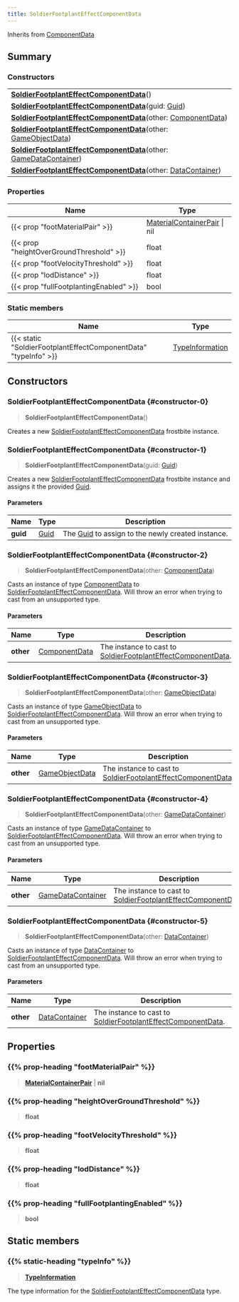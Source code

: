 ```yaml
---
title: SoldierFootplantEffectComponentData
---
```


Inherits from [ComponentData](/vext/ref/fb/componentdata)

## Summary

### Constructors

|  |
| --- |
| **[SoldierFootplantEffectComponentData](#constructor-0)**() |
| **[SoldierFootplantEffectComponentData](#constructor-1)**(guid: [Guid](/vext/ref/shared/type/guid)) |
| **[SoldierFootplantEffectComponentData](#constructor-2)**(other: [ComponentData](/vext/ref/fb/componentdata)) |
| **[SoldierFootplantEffectComponentData](#constructor-3)**(other: [GameObjectData](/vext/ref/fb/gameobjectdata)) |
| **[SoldierFootplantEffectComponentData](#constructor-4)**(other: [GameDataContainer](/vext/ref/fb/gamedatacontainer)) |
| **[SoldierFootplantEffectComponentData](#constructor-5)**(other: [DataContainer](/vext/ref/shared/type/datacontainer)) |

### Properties

| Name | Type |
| ---- | ---- |
| {{< prop "footMaterialPair" >}} | [MaterialContainerPair](/vext/ref/fb/materialcontainerpair) \| nil |
| {{< prop "heightOverGroundThreshold" >}} | float |
| {{< prop "footVelocityThreshold" >}} | float |
| {{< prop "lodDistance" >}} | float |
| {{< prop "fullFootplantingEnabled" >}} | bool |

### Static members

| Name | Type |
| ---- | ---- |
| {{< static "SoldierFootplantEffectComponentData" "typeInfo" >}} | [TypeInformation](/vext/ref/shared/type/typeinformation) |

## Constructors

### SoldierFootplantEffectComponentData {#constructor-0}

> **SoldierFootplantEffectComponentData**()

Creates a new [SoldierFootplantEffectComponentData](/vext/ref/fb/soldierfootplanteffectcomponentdata) frostbite instance.

### SoldierFootplantEffectComponentData {#constructor-1}

> **SoldierFootplantEffectComponentData**(guid: [Guid](/vext/ref/shared/type/guid))

Creates a new [SoldierFootplantEffectComponentData](/vext/ref/fb/soldierfootplanteffectcomponentdata) frostbite instance and assigns it the provided [Guid](/vext/ref/shared/type/guid).

#### Parameters

| Name | Type | Description |
| ---- | ---- | ----------- |
| **guid** | [Guid](/vext/ref/shared/type/guid) | The [Guid](/vext/ref/shared/type/guid) to assign to the newly created instance. |

### SoldierFootplantEffectComponentData {#constructor-2}

> **SoldierFootplantEffectComponentData**(other: [ComponentData](/vext/ref/fb/componentdata))

Casts an instance of type [ComponentData](/vext/ref/fb/componentdata) to [SoldierFootplantEffectComponentData](/vext/ref/fb/soldierfootplanteffectcomponentdata). Will throw an error when trying to cast from an unsupported type.

#### Parameters

| Name | Type | Description |
| ---- | ---- | ----------- |
| **other** | [ComponentData](/vext/ref/fb/componentdata) | The instance to cast to [SoldierFootplantEffectComponentData](/vext/ref/fb/soldierfootplanteffectcomponentdata). |

### SoldierFootplantEffectComponentData {#constructor-3}

> **SoldierFootplantEffectComponentData**(other: [GameObjectData](/vext/ref/fb/gameobjectdata))

Casts an instance of type [GameObjectData](/vext/ref/fb/gameobjectdata) to [SoldierFootplantEffectComponentData](/vext/ref/fb/soldierfootplanteffectcomponentdata). Will throw an error when trying to cast from an unsupported type.

#### Parameters

| Name | Type | Description |
| ---- | ---- | ----------- |
| **other** | [GameObjectData](/vext/ref/fb/gameobjectdata) | The instance to cast to [SoldierFootplantEffectComponentData](/vext/ref/fb/soldierfootplanteffectcomponentdata). |

### SoldierFootplantEffectComponentData {#constructor-4}

> **SoldierFootplantEffectComponentData**(other: [GameDataContainer](/vext/ref/fb/gamedatacontainer))

Casts an instance of type [GameDataContainer](/vext/ref/fb/gamedatacontainer) to [SoldierFootplantEffectComponentData](/vext/ref/fb/soldierfootplanteffectcomponentdata). Will throw an error when trying to cast from an unsupported type.

#### Parameters

| Name | Type | Description |
| ---- | ---- | ----------- |
| **other** | [GameDataContainer](/vext/ref/fb/gamedatacontainer) | The instance to cast to [SoldierFootplantEffectComponentData](/vext/ref/fb/soldierfootplanteffectcomponentdata). |

### SoldierFootplantEffectComponentData {#constructor-5}

> **SoldierFootplantEffectComponentData**(other: [DataContainer](/vext/ref/shared/type/datacontainer))

Casts an instance of type [DataContainer](/vext/ref/shared/type/datacontainer) to [SoldierFootplantEffectComponentData](/vext/ref/fb/soldierfootplanteffectcomponentdata). Will throw an error when trying to cast from an unsupported type.

#### Parameters

| Name | Type | Description |
| ---- | ---- | ----------- |
| **other** | [DataContainer](/vext/ref/shared/type/datacontainer) | The instance to cast to [SoldierFootplantEffectComponentData](/vext/ref/fb/soldierfootplanteffectcomponentdata). |

## Properties

### {{% prop-heading "footMaterialPair" %}}

> **[MaterialContainerPair](/vext/ref/fb/materialcontainerpair)** \| **nil**

### {{% prop-heading "heightOverGroundThreshold" %}}

> **float**

### {{% prop-heading "footVelocityThreshold" %}}

> **float**

### {{% prop-heading "lodDistance" %}}

> **float**

### {{% prop-heading "fullFootplantingEnabled" %}}

> **bool**

## Static members

### {{% static-heading "typeInfo" %}}

> **[TypeInformation](/vext/ref/shared/type/typeinformation)**

The type information for the [SoldierFootplantEffectComponentData](/vext/ref/fb/soldierfootplanteffectcomponentdata) type.

